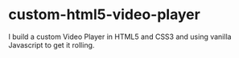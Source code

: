 # custom-html5-video-player
I build a custom Video Player in HTML5 and CSS3 and using vanilla Javascript to get it rolling.
